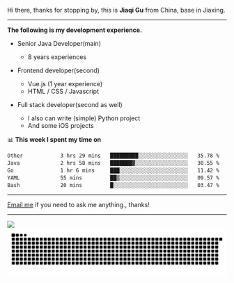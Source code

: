 Hi there, thanks for stopping by, this is **Jiaqi Gu** from China, base in Jiaxing.

---

**The following is my development experience.**

- Senior Java Developer(main)
  - 8 years experiences

- Frontend developer(second)
  - Vue.js (1 year experience)
  - HTML / CSS / Javascript
  
- Full stack developer(second as well)
  - I also can write (simple) Python project
  - And some iOS projects

📊 **This week I spent my time on**
<!--START_SECTION:waka-->

```txt
Other            3 hrs 29 mins   █████████░░░░░░░░░░░░░░░░   35.78 %
Java             2 hrs 58 mins   ███████▓░░░░░░░░░░░░░░░░░   30.55 %
Go               1 hr 6 mins     ███░░░░░░░░░░░░░░░░░░░░░░   11.42 %
YAML             55 mins         ██▒░░░░░░░░░░░░░░░░░░░░░░   09.57 %
Bash             20 mins         █░░░░░░░░░░░░░░░░░░░░░░░░   03.47 %
```

<!--END_SECTION:waka-->

---

[Email me](mailto:htk2klwgr@mozmail.com?subject=Hiring_from_GitHub) if you need to ask me anything., thanks!

---

![]( https://visitor-badge.glitch.me/badge?page_id=githubgujiaqi)
![]( https://github.com/droid-Q/droid-Q/raw/output/github-contribution-grid-snake.svg#gh-dark-mode-only)
